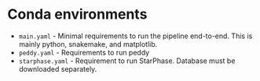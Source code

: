 # Conda environments
* `main.yaml` - Minimal requirements to run the pipeline end-to-end. This is mainly python, snakemake, and matplotlib.
* `peddy.yaml` - Requirements to run peddy
* `starphase.yaml` - Requirement to run StarPhase. Database must be downloaded separately.

